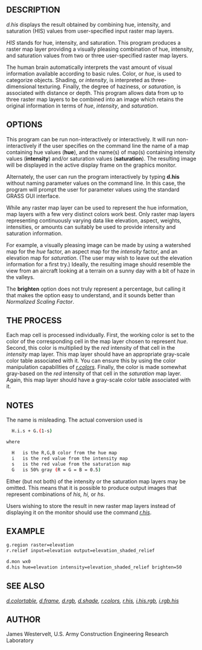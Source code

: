 ## DESCRIPTION

*d.his* displays the result obtained by combining hue, intensity, and
saturation (HIS) values from user-specified input raster map layers.

*HIS* stands for hue, intensity, and saturation. This program produces a
raster map layer providing a visually pleasing combination of hue,
intensity, and saturation values from two or three user-specified raster
map layers.

The human brain automatically interprets the vast amount of visual
information available according to basic rules. Color, or *hue*, is used
to categorize objects. Shading, or *intensity*, is interpreted as
three-dimensional texturing. Finally, the degree of haziness, or
*saturation*, is associated with distance or depth. This program allows
data from up to three raster map layers to be combined into an image
which retains the original information in terms of *hue*, *intensity*,
and *saturation*.

## OPTIONS

This program can be run non-interactively or interactively. It will run
non-interactively if the user specifies on the command line the name of
a map containing hue values (**hue**), and the name(s) of map(s)
containing intensity values (**intensity**) and/or saturation values
(**saturation**). The resulting image will be displayed in the active
display frame on the graphics monitor.

Alternately, the user can run the program interactively by typing
**d.his** without naming parameter values on the command line. In this
case, the program will prompt the user for parameter values using the
standard GRASS GUI interface.

While any raster map layer can be used to represent the hue information,
map layers with a few very distinct colors work best. Only raster map
layers representing continuously varying data like elevation, aspect,
weights, intensities, or amounts can suitably be used to provide
intensity and saturation information.

For example, a visually pleasing image can be made by using a watershed
map for the *hue* factor, an aspect map for the *intensity* factor, and
an elevation map for *saturation*. (The user may wish to leave out the
elevation information for a first try.) Ideally, the resulting image
should resemble the view from an aircraft looking at a terrain on a
sunny day with a bit of haze in the valleys.

The **brighten** option does not truly represent a percentage, but
calling it that makes the option easy to understand, and it sounds
better than *Normalized Scaling Factor*.

## THE PROCESS

Each map cell is processed individually. First, the working color is set
to the color of the corresponding cell in the map layer chosen to
represent *hue*. Second, this color is multiplied by the *red* intensity
of that cell in the *intensity* map layer. This map layer should have an
appropriate gray-scale color table associated with it. You can ensure
this by using the color manipulation capabilities of
*[r.colors](r.colors.md)*. Finally, the color is made somewhat
gray-based on the *red* intensity of that cell in the *saturation* map
layer. Again, this map layer should have a gray-scale color table
associated with it.

## NOTES

The name is misleading. The actual conversion used is

```sh
  H.i.s + G.(1-s)

where

  H   is the R,G,B color from the hue map
  i   is the red value from the intensity map
  s   is the red value from the saturation map
  G   is 50% gray (R = G = B = 0.5)

```

Either (but not both) of the intensity or the saturation map layers may
be omitted. This means that it is possible to produce output images that
represent combinations of *his, hi,* or *hs*.

Users wishing to store the result in new raster map layers instead of
displaying it on the monitor should use the command *[r.his](r.his.md)*.

## EXAMPLE

```sh
g.region raster=elevation
r.relief input=elevation output=elevation_shaded_relief

d.mon wx0
d.his hue=elevation intensity=elevation_shaded_relief brighten=50
```

## SEE ALSO

*[d.colortable](d.colortable.md), [d.frame](d.frame.md),
[d.rgb](d.rgb.md), [d.shade](d.shade.md), [r.colors](r.colors.md),
[r.his](r.his.md), [i.his.rgb](i.his.rgb.md), [i.rgb.his](i.rgb.his.md)*

## AUTHOR

James Westervelt, U.S. Army Construction Engineering Research Laboratory
